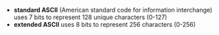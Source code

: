 - **standard ASCII** (American standard code for information interchange) uses 7 bits to represent 128 unique characters (0-127)
- **extended ASCII** uses 8 bits to represent 256 characters (0-256)
